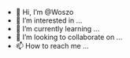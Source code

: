 - 👋 Hi, I’m @Woszo
- 👀 I’m interested in ...
- 🌱 I’m currently learning ...
- 💞️ I’m looking to collaborate on ...
- 📫 How to reach me ...

<!---
Woszo/Woszo is a ✨ special ✨ repository because its `README.md` (this file) appears on your GitHub profile.
You can click the Preview link to take a look at your changes.
--->
